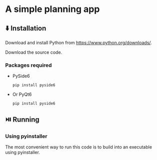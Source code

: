 # A simple planning app

## ⬇️ Installation

Download and install Python from https://www.python.org/downloads/.

Download the source code.

### Packages required

+ PySide6
  ```
  pip install pyside6
  ```
+ Or PyQt6
  ```
  pip install pyside6
   ```

## ⏯️ Running

### Using pyinstaller

The most convenient way to run this code is to build into an executable using pyinstaller.
